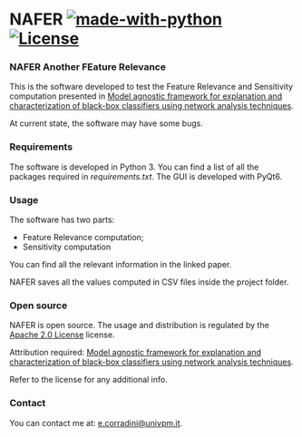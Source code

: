 # NAFER [![made-with-python](https://img.shields.io/badge/Made%20with-Python-1f425f.svg)](https://www.python.org/) [![License](https://img.shields.io/badge/License-Apache_2.0-blue.svg)](https://opensource.org/licenses/Apache-2.0)
### NAFER Another FEature Relevance

This is the software developed to test the Feature Relevance and Sensitivity computation presented in [Model agnostic framework for explanation and characterization of
black-box classifiers using network analysis techniques]().

At current state, the software may have some bugs.

### Requirements
The software is developed in Python 3. You can find a list of all the packages required in *requirements.txt*. The GUI is developed with PyQt6.

### Usage
The software has two parts:
* Feature Relevance computation;
* Sensitivity computation

You can find all the relevant information in the linked paper.

NAFER saves all the values computed in CSV files inside the project folder.

### Open source
NAFER is open source. The usage and distribution is regulated by the [Apache 2.0 License](https://opensource.org/licenses/Apache-2.0) license.

Attribution required: [Model agnostic framework for explanation and characterization of
black-box classifiers using network analysis techniques]().

Refer to the license for any additional info.

### Contact
You can contact me at: [e.corradini@univpm.it](mailto:e.corradini@univpm.it).
